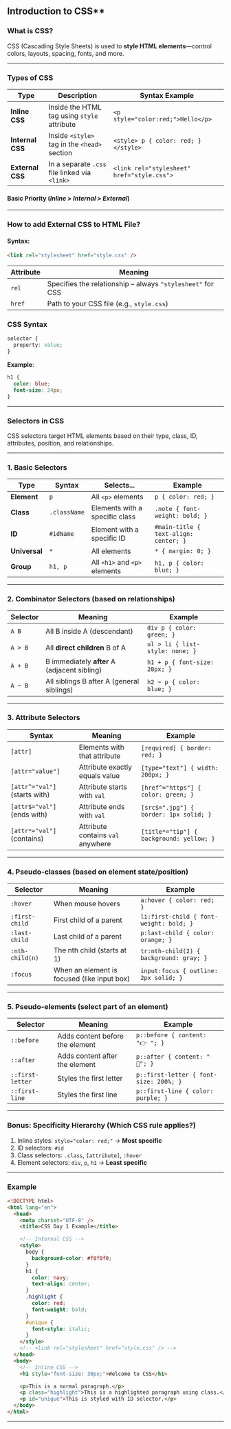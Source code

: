 ## Introduction to CSS\*\*

### What is CSS?

CSS (Cascading Style Sheets) is used to **style HTML elements**—control colors, layouts, spacing, fonts, and more.

---

### Types of CSS

| Type             | Description                                   | Syntax Example                             |
| ---------------- | --------------------------------------------- | ------------------------------------------ |
| **Inline CSS**   | Inside the HTML tag using `style` attribute   | `<p style="color:red;">Hello</p>`          |
| **Internal CSS** | Inside `<style>` tag in the `<head>` section  | `<style> p { color: red; } </style>`       |
| **External CSS** | In a separate `.css` file linked via `<link>` | `<link rel="stylesheet" href="style.css">` |

#### Basic Priority (**_Inline > Internal > External_**)

---

### How to add External CSS to HTML File?

#### **Syntax:**

```html
<link rel="stylesheet" href="style.css" />
```
| Attribute | Meaning                                                    |
| --------- | ---------------------------------------------------------- |
| `rel`     | Specifies the relationship – always `"stylesheet"` for CSS |
| `href`    | Path to your CSS file (e.g., `style.css`)                  |


### CSS Syntax

```css
selector {
  property: value;
}
```

**Example**:

```css
h1 {
  color: blue;
  font-size: 24px;
}
```

---

### Selectors in CSS

CSS selectors target HTML elements based on their type, class, ID, attributes, position, and relationships.

---

### 1. **Basic Selectors**

| Type          | Syntax       | Selects...                     | Example                               |
| ------------- | ------------ | ------------------------------ | ------------------------------------- |
| **Element**   | `p`          | All `<p>` elements             | `p { color: red; }`                   |
| **Class**     | `.className` | Elements with a specific class | `.note { font-weight: bold; }`        |
| **ID**        | `#idName`    | Element with a specific ID     | `#main-title { text-align: center; }` |
| **Universal** | `*`          | All elements                   | `* { margin: 0; }`                    |
| **Group**     | `h1, p`      | All `<h1>` and `<p>` elements  | `h1, p { color: blue; }`              |

---

### 2. **Combinator Selectors** (based on relationships)

| Selector | Meaning                                      | Example                         |
| -------- | -------------------------------------------- | ------------------------------- |
| `A B`    | All B inside A (descendant)                  | `div p { color: green; }`       |
| `A > B`  | All **direct children** B of A               | `ul > li { list-style: none; }` |
| `A + B`  | B immediately **after** A (adjacent sibling) | `h1 + p { font-size: 20px; }`   |
| `A ~ B`  | All siblings B after A (general siblings)    | `h2 ~ p { color: blue; }`       |

---

### 3. **Attribute Selectors**

| Syntax                        | Meaning                           | Example                                  |
| ----------------------------- | --------------------------------- | ---------------------------------------- |
| `[attr]`                      | Elements with that attribute      | `[required] { border: red; }`            |
| `[attr="value"]`              | Attribute exactly equals value    | `[type="text"] { width: 200px; }`        |
| `[attr^="val"]` (starts with) | Attribute starts with `val`       | `[href^="https"] { color: green; }`      |
| `[attr$="val"]` (ends with)   | Attribute ends with `val`         | `[src$=".jpg"] { border: 1px solid; }`   |
| `[attr*="val"]` (contains)    | Attribute contains `val` anywhere | `[title*="tip"] { background: yellow; }` |

---

### 4. **Pseudo-classes** (based on element state/position)

| Selector        | Meaning                                     | Example                                 |
| --------------- | ------------------------------------------- | --------------------------------------- |
| `:hover`        | When mouse hovers                           | `a:hover { color: red; }`               |
| `:first-child`  | First child of a parent                     | `li:first-child { font-weight: bold; }` |
| `:last-child`   | Last child of a parent                      | `p:last-child { color: orange; }`       |
| `:nth-child(n)` | The nth child (starts at 1)                 | `tr:nth-child(2) { background: gray; }` |
| `:focus`        | When an element is focused (like input box) | `input:focus { outline: 2px solid; }`   |

---

### 5. **Pseudo-elements** (select part of an element)

| Selector         | Meaning                         | Example                                |
| ---------------- | ------------------------------- | -------------------------------------- |
| `::before`       | Adds content before the element | `p::before { content: "👉 "; }`        |
| `::after`        | Adds content after the element  | `p::after { content: " 📝"; }`         |
| `::first-letter` | Styles the first letter         | `p::first-letter { font-size: 200%; }` |
| `::first-line`   | Styles the first line           | `p::first-line { color: purple; }`     |

---

### Bonus: Specificity Hierarchy (Which CSS rule applies?)

1. Inline styles: `style="color: red;"` → **Most specific**
2. ID selectors: `#id`
3. Class selectors: `.class`, `[attribute]`, `:hover`
4. Element selectors: `div`, `p`, `h1` → **Least specific**

---


### Example

```html
<!DOCTYPE html>
<html lang="en">
  <head>
    <meta charset="UTF-8" />
    <title>CSS Day 1 Example</title>

    <!-- Internal CSS -->
    <style>
      body {
        background-color: #f0f0f0;
      }
      h1 {
        color: navy;
        text-align: center;
      }
      .highlight {
        color: red;
        font-weight: bold;
      }
      #unique {
        font-style: italic;
      }
    </style>
    <!-- <link rel="stylesheet" href="style.css" /> -->
  </head>
  <body>
    <!-- Inline CSS -->
    <h1 style="font-size: 30px;">Welcome to CSS</h1>

    <p>This is a normal paragraph.</p>
    <p class="highlight">This is a highlighted paragraph using class.</p>
    <p id="unique">This is styled with ID selector.</p>
  </body>
</html>
```

---
